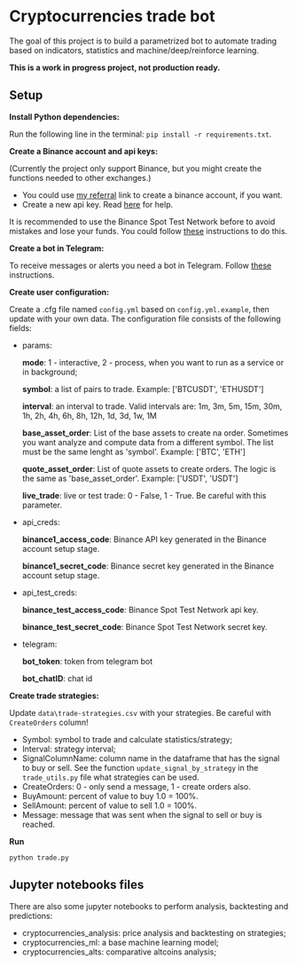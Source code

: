 # Cryptocurrencies trade bot
The goal of this project is to build a parametrized bot to automate trading based on indicators, statistics and machine/deep/reinforce learning.

**This is a work in progress project, not production ready.**

## Setup
**Install Python dependencies:**

Run the following line in the terminal: `pip install -r requirements.txt`.

**Create a Binance account and api keys:**

(Currently the project only support Binance, but you might create the functions needed to other exchanges.)

- You could use [my referral](https://accounts.binance.com/en/register?ref=43137026) link to create a binance account, if you want.
- Create a new api key. Read [here](https://www.binance.com/en/support/faq/360002502072) for help.

It is recommended to use the Binance Spot Test Network before to avoid mistakes and lose your funds. You could follow [these](https://testnet.binance.vision/) instructions to do this.

**Create a bot in Telegram:**

To receive messages or alerts you need a bot in Telegram. Follow [these](https://medium.com/@ManHay_Hong/how-to-create-a-telegram-bot-and-send-messages-with-python-4cf314d9fa3e) instructions.

**Create user configuration:**

Create a .cfg file named `config.yml` based on `config.yml.example`, then update with your own data. The configuration file consists of the following fields:

- params:

    **mode**: 1 - interactive, 2 - process, when you want to run as a service or in background;

    **symbol**: a list of pairs to trade. Example: ['BTCUSDT', 'ETHUSDT']

    **interval**: an interval to trade. Valid intervals are: 1m, 3m, 5m, 15m, 30m, 1h, 2h, 4h, 6h, 8h, 12h, 1d, 3d, 1w, 1M

    **base_asset_order**: List of the base assets to create na order. Sometimes you want analyze and compute data from a different symbol. The list must be the same lenght as 'symbol'. Example: ['BTC', 'ETH']

    **quote_asset_order**: List of quote assets to create orders. The logic is the same as 'base_asset_order'. Example: ['USDT', 'USDT']

    **live_trade**: live or test trade: 0 - False, 1 - True. Be careful with this parameter.

- api_creds:

    **binance1_access_code**: Binance API key generated in the Binance account setup stage.

    **binance1_secret_code**: Binance secret key generated in the Binance account setup stage.

- api_test_creds:

    **binance_test_access_code**: Binance Spot Test Network api key.

    **binance_test_secret_code**: Binance Spot Test Network secret key.

- telegram:

    **bot_token**: token from telegram bot

    **bot_chatID**: chat id


**Create trade strategies:**

Update `data\trade-strategies.csv` with your strategies. Be careful with `CreateOrders` column!

- Symbol: symbol to trade and calculate statistics/strategy;
- Interval: strategy interval;
- SignalColumnName: column name in the dataframe that has the signal to buy or sell. See the function `update_signal_by_strategy` in the `trade_utils.py` file what strategies can be used.
- CreateOrders: 0 - only send a message, 1 - create orders also.
- BuyAmount: percent of value to buy 1.0 = 100%.
- SellAmount: percent of value to sell 1.0 = 100%.
- Message: message that was sent when the signal to sell or buy is reached.

**Run**

```shell
python trade.py
```

## Jupyter notebooks files

There are also some jupyter notebooks to perform analysis, backtesting and predictions:

- cryptocurrencies_analysis: price analysis and backtesting on strategies;
- cryptocurrencies_ml: a base machine learning model;
- cryptocurrencies_alts: comparative altcoins analysis;
